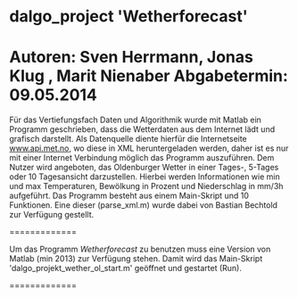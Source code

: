 ﻿dalgo_project 'Wetherforecast'
=============
Autoren: Sven Herrmann, Jonas Klug , Marit Nienaber
Abgabetermin: 09.05.2014
=============

Für das Vertiefungsfach Daten und Algorithmik wurde mit Matlab ein Programm geschrieben, dass die Wetterdaten aus dem 
Internet lädt und grafisch darstellt. Als Datenquelle diente hierfür die Internetseite www.api.met.no, wo diese in XML
heruntergeladen werden, daher ist es nur mit einer Internet Verbindung möglich das Programm auszuführen. Dem Nutzer wird 
angeboten, das Oldenburger Wetter in einer Tages-, 5-Tages oder 10 Tagesansicht darzustellen. Hierbei werden Informationen
wie min und max Temperaturen, Bewölkung in Prozent und Niederschlag in mm/3h aufgeführt. Das Programm besteht aus einem 
Main-Skript und 10 Funktionen. Eine dieser (parse_xml.m) wurde dabei von Bastian Bechtold zur Verfügung gestellt. 

=============

Um das Programm *Wetherforecast* zu benutzen muss eine Version von Matlab (min 2013) zur Verfügung stehen. Damit wird das
Main-Skript 'dalgo_projekt_wether_ol_start.m' geöffnet und gestartet (Run).

=============
